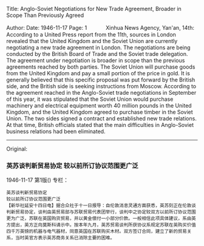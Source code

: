 Title: Anglo-Soviet Negotiations for New Trade Agreement, Broader in Scope Than Previously Agreed

Author: 
Date: 1946-11-17
Page: 1
　
　　Xinhua News Agency, Yan'an, 14th: According to a United Press report from the 11th, sources in London revealed that the United Kingdom and the Soviet Union are currently negotiating a new trade agreement in London. The negotiations are being conducted by the British Board of Trade and the Soviet trade delegation. The agreement under negotiation is broader in scope than the previous agreements reached by both parties. The Soviet Union will purchase goods from the United Kingdom and pay a small portion of the price in gold. It is generally believed that this specific proposal was put forward by the British side, and the British side is seeking instructions from Moscow. According to the agreement reached in the Anglo-Soviet trade negotiations in September of this year, it was stipulated that the Soviet Union would purchase machinery and electrical equipment worth 40 million pounds in the United Kingdom, and the United Kingdom agreed to purchase timber in the Soviet Union. The two sides signed a contract and established new trade relations. At that time, British officials stated that the main difficulties in Anglo-Soviet business relations had been eliminated.



<hr /> 

Original: 


### 英苏谈判新贸易协定  较以前所订协议范围更广泛

1946-11-17
第1版()
专栏：

    英苏谈判新贸易协定
    较以前所订协议范围更广泛
    【新华社延安十四日电】据合众社于十一日报导：自伦敦消息灵通方面获悉，英苏刻正在伦敦谈判新贸易协定，谈判由英贸易部与苏联贸易代表团举行，谈判中之协定较双方以前所订协议范围更为广泛，苏联在英国购货贸易，并以黄金偿付一小部分价款。一般相信此项具体建议，系由英方提出，英方正向莫斯科请示中。按本年九月，英苏贸易谈判所获协议系规定苏联在英购买价值四千万英镑的机器与电气器材，同意英国在苏联购买木材。双方签订合同，建立了新的贸易关系，当时英官方表示英苏商务关系已消除主要的困难。
